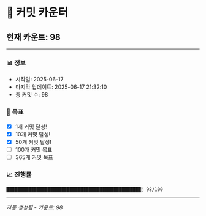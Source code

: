 # 🔢 커밋 카운터

## 현재 카운트: 98

---

### 📊 정보
- 시작일: 2025-06-17
- 마지막 업데이트: 2025-06-17 21:32:10
- 총 커밋 수: 98

### 🎯 목표
- [x] 1개 커밋 달성!
- [x] 10개 커밋 달성!
- [x] 50개 커밋 달성!
- [ ] 100개 커밋 목표
- [ ] 365개 커밋 목표

### 📈 진행률
```
█████████████████████████████████████████████████░ 98/100
```

---
*자동 생성됨 - 카운트: 98*
